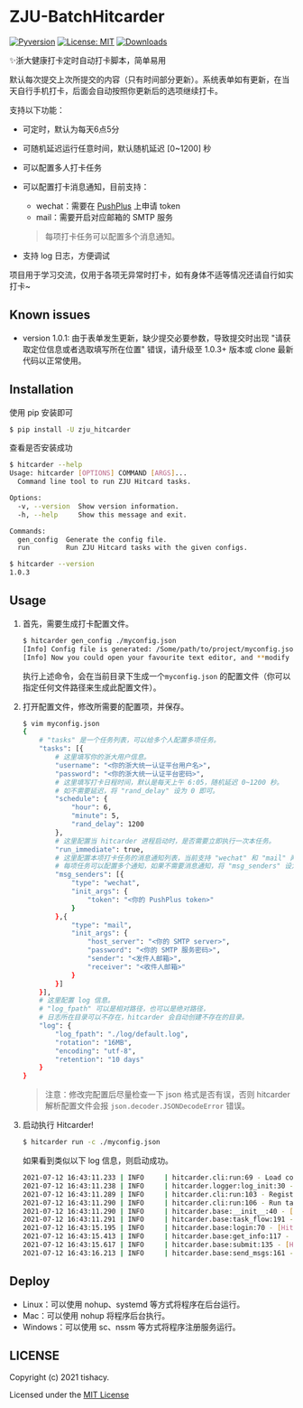 # ZJU-BatchHitcarder

 [![Pyversion](https://img.shields.io/badge/python-3.x-g)](https://pypi.org/project/qspider/) [![License: MIT](https://img.shields.io/badge/License-MIT-orange)](https://opensource.org/licenses/MIT) [![Downloads](https://pepy.tech/badge/zju-hitcarder/month)](https://pepy.tech/project/zju-hitcarder)

 :sparkles:浙大健康打卡定时自动打卡脚本，简单易用

默认每次提交上次所提交的内容（只有时间部分更新）。系统表单如有更新，在当天自行手机打卡，后面会自动按照你更新后的选项继续打卡。

支持以下功能：

- 可定时，默认为每天6点5分

- 可随机延迟运行任意时间，默认随机延迟 [0~1200] 秒

- 可以配置多人打卡任务

- 可以配置打卡消息通知，目前支持：

  - wechat：需要在 [PushPlus](https://pushplus.hxtrip.com/) 上申请 token
  - mail：需要开启对应邮箱的 SMTP 服务

  > 每项打卡任务可以配置多个消息通知。

- 支持 log 日志，方便调试

项目用于学习交流，仅用于各项无异常时打卡，如有身体不适等情况还请自行如实打卡~

## Known issues

- version 1.0.1: 由于表单发生更新，缺少提交必要参数，导致提交时出现 "请获取定位信息或者选取填写所在位置" 错误，请升级至 1.0.3+ 版本或 clone 最新代码以正常使用。

## Installation

使用 pip 安装即可

```bash
$ pip install -U zju_hitcarder
```

查看是否安装成功

```bash
$ hitcarder --help
Usage: hitcarder [OPTIONS] COMMAND [ARGS]...
  Command line tool to run ZJU Hitcard tasks.

Options:
  -v, --version  Show version information.
  -h, --help     Show this message and exit.

Commands:
  gen_config  Generate the config file.
  run         Run ZJU Hitcard tasks with the given configs.

$ hitcarder --version
1.0.3
```

## Usage

1. 首先，需要生成打卡配置文件。

   ```bash
   $ hitcarder gen_config ./myconfig.json
   [Info] Config file is generated: /Some/path/to/project/myconfig.json
   [Info] Now you could open your favourite text editor, and **modify your configs**!
   ```

   执行上述命令，会在当前目录下生成一个`myconfig.json` 的配置文件（你可以指定任何文件路径来生成此配置文件）。

2. 打开配置文件，修改所需要的配置项，并保存。

   ```bash
   $ vim myconfig.json
   {
       # "tasks" 是一个任务列表，可以给多个人配置多项任务。
       "tasks": [{
           # 这里填写你的浙大用户信息。
           "username": "<你的浙大统一认证平台用户名>",
           "password": "<你的浙大统一认证平台密码>",
           # 这里填写打卡日程时间，默认是每天上午 6:05，随机延迟 0~1200 秒。
           # 如不需要延迟，将 "rand_delay" 设为 0 即可。
           "schedule": {
               "hour": 6,
               "minute": 5,
               "rand_delay": 1200
           },
           # 这里配置当 hitcarder 进程启动时，是否需要立即执行一次本任务。
           "run_immediate": true,
           # 这里配置本项打卡任务的消息通知列表，当前支持 "wechat" 和 "mail" 两种类型。
           # 每项任务可以配置多个通知，如果不需要消息通知，将 "msg_senders" 设为空列表 [] 即可
           "msg_senders": [{
               "type": "wechat",
               "init_args": {
                   "token": "<你的 PushPlus token>"
               }
           },{
               "type": "mail",
               "init_args": {
                   "host_server": "<你的 SMTP server>",
                   "password": "<你的 SMTP 服务密码>",
                   "sender": "<发件人邮箱>",
                   "receiver": "<收件人邮箱>"
               }
           }]
       }],
       # 这里配置 log 信息。
       # "log_fpath" 可以是相对路径，也可以是绝对路径，
       # 日志所在目录可以不存在，hitcarder 会自动创建不存在的目录。
       "log": {
           "log_fpath": "./log/default.log",
           "rotation": "16MB",
           "encoding": "utf-8",
           "retention": "10 days"
       }
   }
   ```

   > 注意：修改完配置后尽量检查一下 json 格式是否有误，否则 hitcarder 解析配置文件会报 `json.decoder.JSONDecodeError` 错误。

3. 启动执行 Hitcarder!

   ```bash
   $ hitcarder run -c ./myconfig.json
   ```

   如果看到类似以下 log 信息，则启动成功。

   ```bash
   2021-07-12 16:43:11.233 | INFO     | hitcarder.cli:run:69 - Load config file: /Some/path/to/project/test_config.json.
   2021-07-12 16:43:11.238 | INFO     | hitcarder.logger:log_init:30 - Logging initialized: /Some/path/to/project/log/default.log
   2021-07-12 16:43:11.289 | INFO     | hitcarder.cli:run:103 - Register task [XXXXXXXX - 06:05 - delay(0-1200)s].
   2021-07-12 16:43:11.290 | INFO     | hitcarder.cli:run:106 - Run task immediately for XXXXXXXX.
   2021-07-12 16:43:11.290 | INFO     | hitcarder.base:__init__:40 - [Hitcarder-XXXXXXXX] HitCarder instance is created.
   2021-07-12 16:43:11.291 | INFO     | hitcarder.base:task_flow:191 - [Hitcarder-XXXXXXXX] Task will be delayed 3 seconds.
   2021-07-12 16:43:15.195 | INFO     | hitcarder.base:login:70 - [Hitcarder-XXXXXXXX] Successfully logined.
   2021-07-12 16:43:15.413 | INFO     | hitcarder.base:get_info:117 - [Hitcarder-XXXXXXXX] Successfully get submit info.
   2021-07-12 16:43:15.617 | INFO     | hitcarder.base:submit:135 - [Hitcarder-XXXXXXXX-XXX] Successfully hit card.
   2021-07-12 16:43:16.213 | INFO     | hitcarder.base:send_msgs:161 - [Hitcarder-XXXXXXXX-XXX] <PushPlusMessageSender> send a hit card message to you, hit card status: COMPLETE
   ```

## Deploy

- Linux：可以使用 nohup、systemd 等方式将程序在后台运行。
- Mac：可以使用 nohup 将程序后台执行。
- Windows：可以使用 sc、nssm 等方式将程序注册服务运行。

## LICENSE

Copyright (c) 2021 tishacy.

Licensed under the [MIT License](https://github.com/Tishacy/BatchHitcarder/blob/master/LICENSE)

